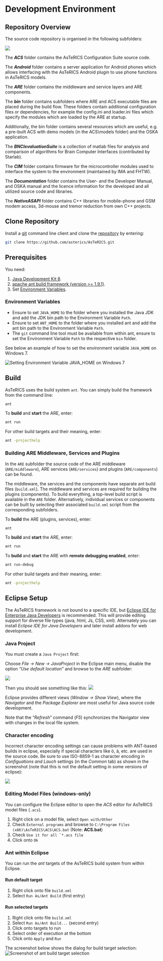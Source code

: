 # Development Environment

## Repository Overview

The source code repository is organised in the following subfolders:

![](./images/DeveloperManual_html_27e824dab978d7f3.png)

The _**ACS**_ folder contains the AsTeRICS Configuration Suite source code.

The _**Android**_ folder contains a server application for Android phones which allows interfacing with the AsTeRICS Android plugin to use phone functions in AsTeRICS models.

The _**ARE**_ folder contains the middleware and service layers and ARE components.

The _**bin**_ folder contains subfolders where ARE and ACS executable files are placed during the build flow. These folders contain additional configuration files or dependencies, for example the config.ini and loader.ini files which specify the modules which are loaded by the ARE at startup.

Additionally, the bin folder contains several resources which are useful, e.g. a pre-built ACS with demo models (in the ACS\\models folder) and the OSKA application.

The _**BNCIevaluationSuite**_ is a collection of matlab files for analysis and comparison of algorithms for Brain Computer Interfaces (contributed by Starlab).

The _**CIM**_ folder contains firmware for the microcontroller modules used to interface the system to the environment (maintained by IMA and FHTW).

The _**Documentation**_ folder contains the User- and the Developer Manual, and OSKA manual and the licence information for the developed and all utilized source code and libraries.

The _**NativeASAPI**_ folder contains C++ libraries for mobile-phone and GSM modem access, 3d-mouse and tremor reduction from own C++ projects.

## Clone Repository

Install a [git](https://git-scm.com/downloads) command line client and clone the [repository](https://github.com/asterics/AsTeRICS.git) by entering:

```bash
git clone https://github.com/asterics/AsTeRICS.git
```

## Prerequisites

You need:

1. [Java Development Kit 8](http://www.oracle.com/technetwork/java/javase/downloads/jdk8-downloads-2133151.html).
2. [apache ant build framework (version >= 1.9.1)](http://ant.apache.org/bindownload.cgi).
3. Set [Environment Variables](#environment-variables).

### Environment Variables

* Ensure to set ```JAVA_HOME``` to the folder where you installed the Java JDK and add the JDK bin path to the  Environment Variable ```Path```.
* Ensure to set ```ANT_HOME``` to the folder where you installed ant and add the ant bin path to the Environment Variable ```Path```.
* The ```git``` command line tool must be available from within ant, ensure to set the Environment Variable ```Path``` to the respective ```bin``` folder.

See below an example of how to set the environment variable ```JAVA_HOME``` on Windows 7.

![Setting Environment Variable JAVA_HOME on Windows 7](./images/DeveloperManual_html_e0e56374eade1421.png)

## Build

AsTeRICS uses the build system ```ant```.
You can simply build the framework from the command line:

```bash
ant
```

To **build** and **start** the ARE, enter:

```bash
ant run
```

For other build targets and their meaning, enter:

```bash
ant -projecthelp
```

### Building ARE Middleware, Services and Plugins

In the ```ARE``` subfolder the source code of the ARE middleware (```ARE/middleware```), ARE services (```ARE/services```) and plugins (```ARE/components```) can be found.

The middleware, the services and the components have separate ant build files (```build.xml```). The middleware and services are required for building the plugins (components). To build everything, a top-level build script is available in the ```ARE``` folder.
Alternatively, individual services or components can be built by selecting their associated ```build.xml``` script from the corresponding subfolders.

To **build** the ARE (plugins, services), enter:
```bash
ant
```

To **build** and **start** the ARE, enter:
```bash
ant run
```

To **build** and **start** the ARE with **remote debugging enabled**, enter:
```bash
ant run-debug
```

For other build targets and their meaning, enter:

```bash
ant -projecthelp
```

## Eclipse Setup

The AsTeRICS framework is not bound to a specific IDE, but [Eclipse IDE for Enterprise Java Developers](https://www.eclipse.org/downloads/packages/) is recommended. This will provide editing support for diverse file types (java, html, Js, CSS, xml). Alternately you can install _Eclipse IDE for Java Developers_ and later install addons for web development.

### Java Project

You must create a ```Java Project``` first:

Choose _File -> New -> JavaProject_ in the Eclipse main menu, disable the option _“Use default location”_ and browse to the _ARE_ subfolder: 

![](./images/DeveloperManual_html_33ee9963708d1fff.png)

Then you should see something like this:
![](./images/DeveloperManual_html_f830b9b181946728.png)

Eclipse provides different views (_Window -> Show View_), where the _Navigator_ and the _Package Explorer_ are most useful for Java source code development.

Note that the “_Refresh_” command (_F5_) synchronizes the Navigator view with changes in the local file system.

### Character encoding

Incorrect character encoding settings can cause problems with ANT-based builds in eclipse, especially if special characters like ö, ä, etc. are used in the source code. Be sure to use ISO-8859-1 as character encoding in _Configuations and Lauch_ settings (in the _Common_ tab) as shown in the screenshot (note that this is not the default setting in some versions of eclipse):

![](./images/DeveloperManual_html_d5be58f6ea0f5f1.png)

### Editing Model Files (windows-only)

You can configure the Eclipse editor to open the _ACS_ editor for AsTeRICS model files (```.acs```).

1. Right click on a model file, select ```Open with/Other```
2. Check ```External programs``` and browse to ```C:\Program Files (x86)\AsTeRICS\ACS\ACS.bat``` (Note: **ACS.bat**)
3. Check ```Use it for all `*.acs file```
4. Click onto ```Ok```

### Ant within Eclipse

You can run the _ant_ targets of the AsTeRICS build system from within Eclipse.

#### Run default target 

1. Right click onto file ```build.xml```
2. Select ```Run As/Ant Build``` (first entry)

#### Run selected targets

1. Right click onto file ```build.xml```
2. Select ```Run As/Ant Build...``` (second entry)
3. Click onto targets to run
4. Select order of execution at the bottom
5. Click onto ```Apply``` and ```Run```

The screenshot below shows the dialog for build target selection:
![Screenshot of ant build target selection](./images/eclipse-ant-buildtarget.png)
